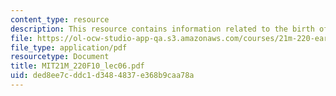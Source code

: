 ```yaml
---
content_type: resource
description: This resource contains information related to the birth of polyphony.
file: https://ol-ocw-studio-app-qa.s3.amazonaws.com/courses/21m-220-early-music-fall-2010/ded8ee7cddc1d3484837e368b9caa78a_MIT21M_220F10_lec06.pdf
file_type: application/pdf
resourcetype: Document
title: MIT21M_220F10_lec06.pdf
uid: ded8ee7c-ddc1-d348-4837-e368b9caa78a
---
```


